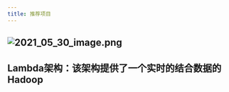 ```yaml
---
title: 推荐项目
---
```


## ![2021_05_30_image.png](https://cdn.logseq.com/%2F1e5b0e5f-d368-4a5d-86eb-09a690ee15d77b6640f7-48ee-4537-a238-ff4ac87908112021_05_30_image.png?Expires=4775971271&Signature=aMKel0DOgiaRS7ca7tr3Soj2MRAA7FC5mCduIXm6iBpYaGqMd6~TwEOCsuvqKzS4XtoC2xv~iNNTQIoSP7HTi8YqLMP2zZ46IkZ~E3JLob0N3lk8SO4iNJ1fKy9jCEyF0UBroaAtZzQSjLT2BHw3-w4I5jIAaeAEWAS~BwWILwysVpVm~YFgMCuyPKHIzix0Ngo~IxZw5~RYp3u5yNMH91ZH-mTmwAEbih5QMq6ZmaCF90j7tXmoTHZtcNcoAy0HmH8cCS5M6wuy6DsqC3Lnkdeo7ZI5s3UOaa2jEISqkHvNGcBfhKj41J-v3naff1wrCTSWH6sk3q4bPzyqISz9FA__&Key-Pair-Id=APKAJE5CCD6X7MP6PTEA)
## Lambda架构：该架构提供了一个实时的结合数据的Hadoop
